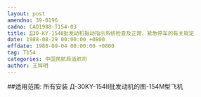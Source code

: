 ```yaml
---
layout: post
amendno: 39-0196
cadno: CAD1988-T154-03
title: Д30-KY-154Ⅱ批发动机振动指示系统检查及正常、紧急停车的有关规定
date: 1988-08-29 00:00:00 +0800
effdate: 1988-09-04 00:00:00 +0800
tag: T154
categories: 中国民航局适航司
author: 王辉明
---
```


##适用范围:
所有安装 Д-30KY-154Ⅱ批发动机的图-154M型飞机

